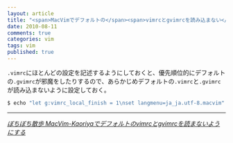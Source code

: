 ```yaml
---
layout: article
title: "<span>MacVimでデフォルトの</span><span>vimrcとgvimrcを読み込まない</span>"
date: 2010-08-11
comments: true
categories: vim
tags: vim
published: true
---
```


`.vimrc`にほとんどの設定を記述するようにしておくと、優先順位的にデフォルトの`.gvimrc`が邪魔をしたりするので、あらかじめデフォルトの`.vimrc`と`.gvimrc`が読み込まないように設定しておく。

~~~ sh
$ echo "let g:vimrc_local_finish = 1\nset langmenu=ja_ja.utf-8.macvim" > /Applications/MacVim.app/Contents/Resources/vim/vimrc_local.vim && echo "let g:gvimrc_local_finish = 1" > /Applications/MacVim.app/Contents/Resources/vim/gvimrc_local.vim
~~~

* * *

<cite>[ぼちぼち散歩 MacVim-Kaoriyaでデフォルトのvimrcとgvimrcを読まないようにする](http://relaxedcolumn.blog8.fc2.com/blog-entry-153.html)</cite>
